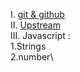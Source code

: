 I.   [git & github](https://github.com/hamzadarej/liveCoding/blob/master/Dec/15-12.md)\
II.  [Upstream](https://github.com/hamzadarej/liveCoding/blob/master/Dec/16-12.md)\
III. Javascript :\
1.Strings\
2.number\
